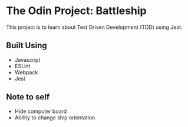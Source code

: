# The Odin Project: Battleship
This project is to learn about Test Driven Development (TDD) using Jest.

## Built Using
- Javascript
- ESLint
- Webpack
- Jest

## Note to self
- Hide computer board
- Ability to change ship orientation
